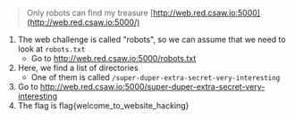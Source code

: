> Only robots can find my treasure
[http://web.red.csaw.io:5000](http://web.red.csaw.io:5000/)

1. The web challenge is called "robots", so we can assume that we need to look at `robots.txt`
    - Go to http://web.red.csaw.io:5000/robots.txt
2. Here, we find a list of directories
    - One of them is called `/super-duper-extra-secret-very-interesting`
3. Go to http://web.red.csaw.io:5000/super-duper-extra-secret-very-interesting
4. The flag is flag{welcome_to_website_hacking}
